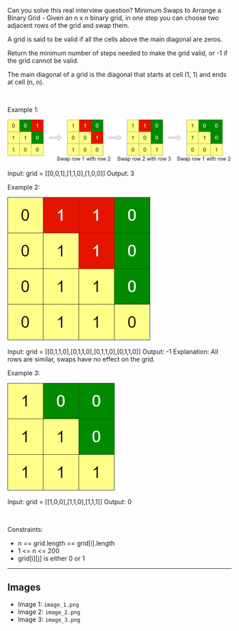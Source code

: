 Can you solve this real interview question? Minimum Swaps to Arrange a Binary Grid - Given an n x n binary grid, in one step you can choose two adjacent rows of the grid and swap them.

A grid is said to be valid if all the cells above the main diagonal are zeros.

Return the minimum number of steps needed to make the grid valid, or -1 if the grid cannot be valid.

The main diagonal of a grid is the diagonal that starts at cell (1, 1) and ends at cell (n, n).

 

Example 1:

![Example 1](./image_1.png)


Input: grid = [[0,0,1],[1,1,0],[1,0,0]]
Output: 3


Example 2:

![Example 2](./image_2.png)


Input: grid = [[0,1,1,0],[0,1,1,0],[0,1,1,0],[0,1,1,0]]
Output: -1
Explanation: All rows are similar, swaps have no effect on the grid.


Example 3:

![Example 3](./image_3.png)


Input: grid = [[1,0,0],[1,1,0],[1,1,1]]
Output: 0


 

Constraints:

 * n == grid.length == grid[i].length
 * 1 <= n <= 200
 * grid[i][j] is either 0 or 1

---

## Images

- Image 1: `image_1.png`
- Image 2: `image_2.png`
- Image 3: `image_3.png`
